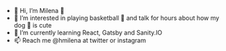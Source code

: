 - 👋 Hi, I’m Milena 🤙
- 👀 I’m interested in playing basketball 🏀 and talk for hours about how my dog 🐶 is cute
- 🌱 I’m currently learning React, Gatsby and Sanity.IO
- 📫 Reach me @hmilena at twitter or instagram

<!---
hmilena/hmilena is a ✨ special ✨ repository because its `README.md` (this file) appears on your GitHub profile.
You can click the Preview link to take a look at your changes.
--->
